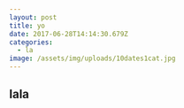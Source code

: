 ```yaml
---
layout: post
title: yo
date: 2017-06-28T14:14:30.679Z
categories:
  - la
image: /assets/img/uploads/10dates1cat.jpg
---
```

## lala
